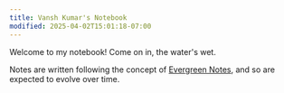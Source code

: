 ```yaml
---
title: Vansh Kumar's Notebook
modified: 2025-04-02T15:01:18-07:00
---
```

Welcome to my notebook! Come on in, the water's wet.

Notes are written following the concept of [Evergreen Notes](https://notes.andymatuschak.org/z5E5QawiXCMbtNtupvxeoEX), and so are expected to evolve over time.